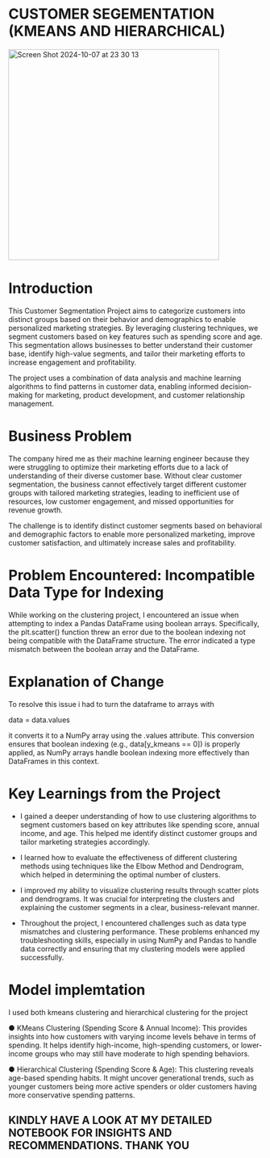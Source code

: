 # CUSTOMER SEGEMENTATION (KMEANS AND HIERARCHICAL)

<img width="418" alt="Screen Shot 2024-10-07 at 23 30 13" src="https://github.com/user-attachments/assets/9d011bd8-34b7-4705-be21-fee4a3ae77f1">

# Introduction

This Customer Segmentation Project aims to categorize customers into distinct groups based on their behavior and demographics to enable personalized marketing strategies. By leveraging clustering techniques, we segment customers based on key features such as spending score and age. This segmentation allows businesses to better understand their customer base, identify high-value segments, and tailor their marketing efforts to increase engagement and profitability.

The project uses a combination of data analysis and machine learning algorithms to find patterns in customer data, enabling informed decision-making for marketing, product development, and customer relationship management.


# Business Problem

The company  hired me as their machine learning engineer because they were struggling to optimize their marketing efforts due to a lack of understanding of their diverse customer base. Without clear customer segmentation, the business cannot effectively target different customer groups with tailored marketing strategies, leading to inefficient use of resources, low customer engagement, and missed opportunities for revenue growth.

The challenge is to identify distinct customer segments based on behavioral and demographic factors to enable more personalized marketing, improve customer satisfaction, and ultimately increase sales and profitability.


# Problem Encountered: Incompatible Data Type for Indexing

While working on the clustering project, I encountered an issue when attempting to index a Pandas DataFrame using boolean arrays. Specifically, the plt.scatter() function threw an error due to the boolean indexing not being compatible with the DataFrame structure. The error indicated a type mismatch between the boolean array and the DataFrame.

# Explanation of Change

To resolve this issue i had to turn the dataframe to arrays with

 data = data.values
 
 it converts it to a NumPy array using the .values attribute. This conversion ensures that boolean indexing (e.g., data[y_kmeans == 0]) is properly applied, as NumPy arrays handle boolean indexing more effectively than DataFrames in this context.

# Key Learnings from the Project

- I gained a deeper understanding of how to use clustering algorithms to segment customers based on key attributes like spending score, annual income, and age. This helped me identify distinct customer groups and tailor marketing strategies accordingly.

- I learned how to evaluate the effectiveness of different clustering methods using techniques like the Elbow Method and Dendrogram, which helped in determining the optimal number of clusters.

- I improved my ability to visualize clustering results through scatter plots and dendrograms. It was crucial for interpreting the clusters and explaining the customer segments in a clear, business-relevant manner.

- Throughout the project, I encountered challenges such as data type mismatches and clustering performance. These problems enhanced my troubleshooting skills, especially in using NumPy and Pandas to handle data correctly and ensuring that my clustering models were applied successfully.


# Model implemtation


I used both kmeans clustering and hierarchical clustering for the project

● KMeans Clustering (Spending Score & Annual Income): This provides insights into how customers with varying income levels behave in terms of spending. It helps identify high-income, high-spending customers, or lower-income groups who may still have moderate to high spending behaviors.

● Hierarchical Clustering (Spending Score & Age): This clustering reveals age-based spending habits. It might uncover generational trends, such as younger customers being more active spenders or older customers having more conservative spending patterns.


## KINDLY HAVE A LOOK AT MY DETAILED NOTEBOOK FOR INSIGHTS AND RECOMMENDATIONS. THANK YOU 
